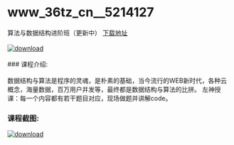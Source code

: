 # www_36tz_cn__5214127
算法与数据结构进阶班（更新中）
[下载地址](http://www.36tz.cn/article/5214127 "下载地址")
<br/></br>[![download](http://36tz.cn/muke_img/2020_06_1-119-300x206.png "下载地址")](http://www.36tz.cn/article/5214127 "下载地址")
<br/></br>### 课程介绍:<br/></br>数据结构与算法是程序的灵魂，是朴素的基础，当今流行的WEB新时代，各种云概念，海量数据，百万用户并发等，最终都是数据结构与算法的比拼。
左神授课：每一个内容都有若干题目对应，现场做题并讲解code。

### 课程截图:
[![download](http://36tz.cn/muke_img/2020_06_2-133.png "下载地址")](http://www.36tz.cn/article/5214127 "下载地址")
